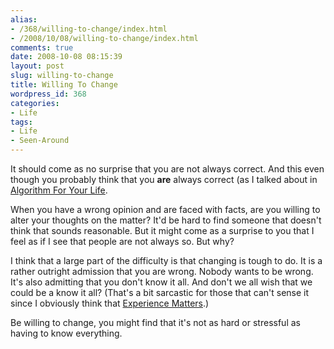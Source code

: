 ```yaml
---
alias:
- /368/willing-to-change/index.html
- /2008/10/08/willing-to-change/index.html
comments: true
date: 2008-10-08 08:15:39
layout: post
slug: willing-to-change
title: Willing To Change
wordpress_id: 368
categories:
- Life
tags:
- Life
- Seen-Around
---
```


It should come as no surprise that you are not always correct.  And this even though you probably think that you **are** always correct (as I talked about in [Algorithm For Your Life](http://www.goingthewongway.com/2007/02/01/algorithm-for-your-life/).

When you have a wrong opinion and are faced with facts, are you willing to alter your thoughts on the matter?  It'd be hard to find someone that doesn't think that sounds reasonable.  But it might come as a surprise to you that I feel as if I see that people are not always so.  But why?

I think that a large part of the difficulty is that changing is tough to do.  It is a rather outright admission that you are wrong.  Nobody wants to be wrong.  It's also admitting that you don't know it all.  And don't we all wish that we could be a know it all?  (That's a bit sarcastic for those that can't sense it since I obviously think that [Experience Matters](http://www.goingthewongway.com/2008/10/01/experience-matters/).)

Be willing to change, you might find that it's not as hard or stressful as having to know everything.
